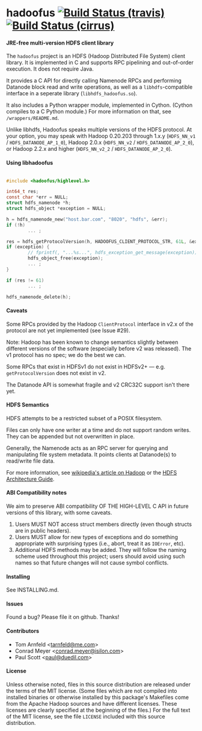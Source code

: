 hadoofus [![Build Status (travis)](https://travis-ci.org/cemeyer/hadoofus.png?branch=master)](https://travis-ci.org/cemeyer/hadoofus) [![Build Status (cirrus)](https://api.cirrus-ci.com/github/cemeyer/hadoofus.svg)](https://cirrus-ci.com/github/cemeyer/hadoofus)
============================================================================================================================

#### JRE-free multi-version HDFS client library

The `hadoofus` project is an HDFS (Hadoop Distributed File System) client
library. It is implemented in C and supports RPC pipelining and out-of-order
execution. It does not require Java.

It provides a C API for directly calling Namenode RPCs and performing Datanode
block read and write operations, as well as a `libhdfs`-compatible interface
in a seperate library (`libhdfs_hadoofus.so`).

It also includes a Python wrapper module, implemented in Cython. (Cython
compiles to a C Python module.) For more information on that, see
`/wrappers/README.md`.

Unlike libhdfs, Hadoofus speaks multiple versions of the HDFS protocol. At your
option, you may speak with Hadoop 0.20.203 through 1.x.y (`HDFS_NN_v1` /
`HDFS_DATANODE_AP_1_0`), Hadoop 2.0.x (`HDFS_NN_v2` / `HDFS_DATANODE_AP_2_0`),
or Hadoop 2.2.x and higher (`HDFS_NN_v2_2` / `HDFS_DATANODE_AP_2_0`).

#### Using libhadoofus

```c

#include <hadoofus/highlevel.h>

int64_t res;
const char *err = NULL;
struct hdfs_namenode *h;
struct hdfs_object *exception = NULL;

h = hdfs_namenode_new("host.bar.com", "8020", "hdfs", &err);
if (!h)
        ... ;

res = hdfs_getProtocolVersion(h, HADOOFUS_CLIENT_PROTOCOL_STR, 61L, &exception);
if (exception) {
        // fprintf(, "...%s...", hdfs_exception_get_message(exception));
        hdfs_object_free(exception);
        ... ;
}

if (res != 61)
        ... ;

hdfs_namenode_delete(h);
```

#### Caveats

Some RPCs provided by the Hadoop `ClientProtocol` interface in v2.x of the
protocol are not yet implemented (see Issue #29).

Note: Hadoop has been known to change semantics slightly between different
versions of the software (especially before v2 was released). The v1 protocol
has no spec; we do the best we can.

Some RPCs that exist in HDFSv1 do not exist in HDFSv2+ — e.g.
`getProtocolVersion` does not exist in v2.

The Datanode API is somewhat fragile and v2 CRC32C support isn't there yet.

#### HDFS Semantics

HDFS attempts to be a restricted subset of a POSIX filesystem.

Files can only have one writer at a time and do not support random writes. They
can be appended but not overwritten in place.

Generally, the Namenode acts as an RPC server for querying and manipulating
file system metadata. It points clients at Datanode(s) to read/write file data.

For more information, see [wikipedia's article on Hadoop][0] or the
[HDFS Architecture Guide][1].

[0]: https://en.wikipedia.org/wiki/Apache_Hadoop#Hadoop_distributed_file_system "Hadoop distributed file system"
[1]: https://hadoop.apache.org/docs/r1.2.1/hdfs_design.html

#### ABI Compatibility notes

We aim to preserve ABI compatibility OF THE HIGH-LEVEL C API in future versions
of this library, with some caveats.

1. Users MUST NOT access struct members directly (even though structs are in
   public headers).
2. Users MUST allow for new types of exceptions and do something appropriate
   with surprising types (i.e., abort, treat it as `IOError`, etc).
3. Additional HDFS methods may be added. They will follow the naming scheme
   used throughout this project; users should avoid using such names so that
   future changes will not cause symbol conflicts.

#### Installing

See INSTALLING.md.

#### Issues

Found a bug? Please file it on github. Thanks!

#### Contributors

* Tom Arnfeld &lt;tarnfeld@me.com&gt;
* Conrad Meyer &lt;conrad.meyer@isilon.com&gt;
* Paul Scott &lt;paul@duedil.com&gt;

#### License

Unless otherwise noted, files in this source distribution are released under
the terms of the MIT license. (Some files which are not compiled into installed
binaries or otherwise installed by this package's Makefiles come from the
Apache Hadoop sources and have different licenses. These licenses are clearly
specified at the beginning of the files.) For the full text of the MIT license,
see the file `LICENSE` included with this source distribution.
